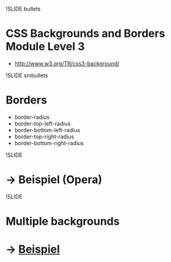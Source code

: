 !SLIDE bullets
# CSS Backgrounds and Borders Module Level 3 #
* <http://www.w3.org/TR/css3-background/>

!SLIDE smbullets
# Borders
* border-radius
* border-top-left-radius
* border-bottom-left-radius
* border-top-right-radius
* border-bottom-right-radius

!SLIDE
# → Beispiel (Opera)

!SLIDE
# Multiple backgrounds
# → [Beispiel](http://people.opera.com/zibin/multiple_background_image_zibin.html)

